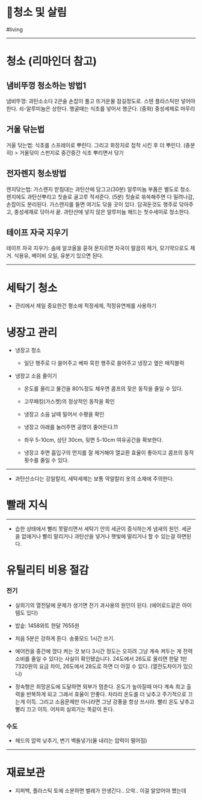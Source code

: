 # 🧹청소 및 살림

#living

---



# 청소 (리마인더 참고)

## 냄비뚜껑 청소하는 방법1

냄비뚜껑: 과탄소소다 2큰술 손잡이 풀고 뜨거운물 잠길정도로. 스텐 플라스틱만 넣어야한다. 쇠-알루미늄은 상한다. 행굴때는 식초를 넣어서 행군다. (중화) 중성세제로 마무리

## 거울 닦는법

거울 닦는법: 식초를 스프레이로 뿌린다. 그리고 화장지로 접착 시킨 후 더 뿌린다. (충분히) > 거울닦이 스펀지로 중간중간 식초 뿌리면서 닦기

## 전자렌지 청소방법

렌지닦는법: 가스렌지 받침대는  과탄산에 담그고(30분)  알루미늄 부품은 별도로 청소.렌지에도 과탄산뿌리고 칫솔로 골고루 적셔준다. (5분) 칫솔로 쓲쓱해주면 다 밀려나감, 손잡이도 분리된다. 가스렌지를 들면 여기도 닦을 곳이 있다. 담궈둔것도 행주로 닦아주고, 중성세재로 닦아서 끝. 과탄산에 넣지 않은 알루미늄 헤드는 첫수세미로 청소한다.

## 테이프 자국 지우기

테이프 자국 지우기: 솜에 알코올을 묻혀 문지르면 자국이 말끔히 제거, 모기약으로도 제거. 식용유, 베이비 오일, 유분기 있으면 된다.

---

# 세탁기 청소

 * 관리에서 제일 중요한건 평소에 적정세제, 적정유연제를 사용하기

# 냉장고 관리

* 냉장고 청소

	* 일단 행주로 다 쓸어주고 베파 묵힌 행주로 쓸어주고 냉장고 옆은 매직블럭

* 냉장고 소음 줄이기

	* 온도를 올리고 물건을 80%정도 채우면 콤프의 잦은 동작을 줄일 수 있다.

	* 고무패킹(가스켓)의 정상적인 동작을 확인

	* 냉장고 소음 날때 밀어서 수평을 확인

	* 냉장고 아래를 눌러주면 공명이 줄어든다.11

	* 좌우 5-10cm, 상단 30cm, 뒷면 5-10cm 여유공간을 확보한다.

	* 냉장고 후면 흡입구의 먼지를 잘 제거해야 열교환 효율이 좋아지고 콤프의 동작 횟수를 줄일 수 있다.

---

* 과탄산소다는 강알칼리, 세탁세제는 보통 약알칼리 옷의 소재에 주의한다.



# 빨래 지식

---

* 습한 상태에서 빨리 못말리면서 세탁기 안의 세균이 증식하는게 냄새의 원인. 세균을 없애거나 빨리 말리거나 과탄산을 넣거나 햇빛에 말리거나 할 수 있는걸 하면된다.



# 유틸리티 비용 절감

### 전기

* 실외기의 열전달에 문제가 생기면 전기 과사용의 원인이 된다. (에어로드같은 아이템도 있다)

* 밥솥: 1458와트 한달 7655원

* 처음 5분은 강하게 튼다. 송풍모드 1시간 쓰기. 

* 에어컨을 중간에 껐다 켜는 것 보다 3시간 정도는 오히려 그냥 계속 켜두는 게 전력소비를 줄일 수 있다는 사실이 확인됐습니다. 24도에서 26도로 올리면 한달 1만7320원의 요금 차이, 26도에서 28도로 하면 더 아낄 수 있다. (열전도차이가 있으니)

* 정속형은 희망온도에 도달하면 외부가 멈춘다. 온도가 높아질때 마다 계속 최고 출력을 반복하게 되고 그래서 효율이 안좋다. 차라리 온도를 더 낮추고 주기적으로 끄는게 이득. 그리고 소음문제만 아니라면 그냥 강풍을 항상 쓰시라. 빨리 온도 낮추고 빨리 끄고 이득. 어차피 실외기는 똑같이 돈다.



### 수도

* 헤드의 압력 낮추기, 변기 벽돌넣기(물 내리는 압력이 떨어짐)

---

# 재료보관

* 지퍼백, 플라스틱 토에 소분하면 벌레가 안생긴다.. 으악.. 이걸 알았어야 헀는데